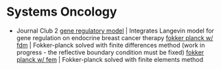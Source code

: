 # Systems Oncology


- Journal Club 2
  [gene regulatory model](https://github.com/phydev/systems-oncology/blob/main/journal-club-2/gene_reg_network.py) | Integrates Langevin model for gene regulation on endocrine breast cancer therapy
  [fokker planck w/ fdm](https://github.com/phydev/systems-oncology/blob/main/journal-club-2/fdm-fokker-planck.py) | Fokker-planck solved with finite differences method (work in progress - the reflective boundary condition must be fixed)
  [fokker planck w/ fem](https://github.com/phydev/systems-oncology/blob/main/journal-club-2/fdm-fokker-planck.py) | Fokker-planck solved with finite elements method
  
